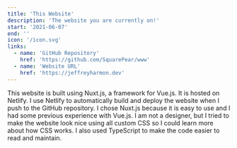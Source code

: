 ```yaml
---
title: 'This Website'
description: 'The website you are currently on!'
start: '2021-06-07'
end: ''
icon: '/icon.svg'
links:
  - name: 'GitHub Repository'
    href: 'https://github.com/SquarePear/www'
  - name: 'Website URL'
    href: 'https://jeffreyharmon.dev'
---
```


This website is built using Nuxt.js, a framework for Vue.js. It is hosted on Netlify. I use Netlify to automatically build and deploy the website when I push to the GitHub repository. I chose Nuxt.js because it is easy to use and I had some previous experience with Vue.js. I am not a designer, but I tried to make the website look nice using all custom CSS so I could learn more about how CSS works. I also used TypeScript to make the code easier to read and maintain.
